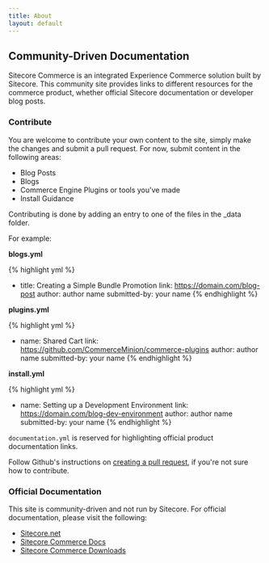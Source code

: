 ```yaml
---
title: About
layout: default
---
```


## Community-Driven Documentation

Sitecore Commerce is an integrated Experience Commerce solution built by Sitecore. This community site provides links to different resources for the commerce product, whether official Sitecore documentation or developer blog posts.

### Contribute

You are welcome to contribute your own content to the site, simply make the changes and submit a pull request. For now, submit content in the following areas:

- Blog Posts
- Blogs
- Commerce Engine Plugins or tools you've made
- Install Guidance

Contributing is done by adding an entry to one of the files in the _data folder.  

For example:  

**blogs.yml**

{% highlight yml %}
- title: Creating a Simple Bundle Promotion
  link: https://domain.com/blog-post
  author: author name
  submitted-by: your name
{% endhighlight %}

**plugins.yml**

{% highlight yml %}
- name: Shared Cart
  link: https://github.com/CommerceMinion/commerce-plugins
  author: author name
  submitted-by: your name
{% endhighlight %}

**install.yml**

{% highlight yml %}
- name: Setting up a Development Environment
  link: https://domain.com/blog-dev-environment
  author: author name
  submitted-by: your name
{% endhighlight %}

`documentation.yml` is reserved for highlighting official product documentation links. 

Follow Github's instructions on [creating a pull request](https://help.github.com/articles/creating-a-pull-request/), if you're not sure how to contribute.

### Official Documentation

This site is community-driven and not run by Sitecore. For official documentation, please visit the following:

- [Sitecore.net](https://sitecore.net)
- [Sitecore Commerce Docs](https://doc.sitecore.net/sitecore_commerce)
- [Sitecore Commerce Downloads](https://dev.sitecore.net/Downloads/Sitecore_Commerce.aspx)
